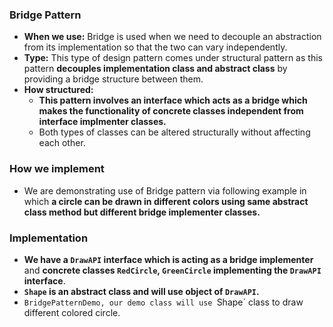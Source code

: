 ### Bridge Pattern
* __When we use:__ Bridge is used when we need to decouple an abstraction from its implementation so that the two can vary independently.
* __Type:__ This type of design pattern comes under structural pattern as this pattern __decouples implementation class and abstract class__ by providing a bridge structure between them.
* __How structured:__
    * __This pattern involves an interface which acts as a bridge which makes the functionality of concrete classes independent from interface implmenter classes.__
    * Both types of classes can be altered structurally without affecting each other.

### How we implement
* We are demonstrating use of Bridge pattern via following example in which __a circle can be drawn in different colors using same abstract class method but different bridge implementer classes.__

### Implementation
* __We have a `DrawAPI` interface which is acting as a bridge implementer__ and __concrete classes `RedCircle`, `GreenCircle` implementing the `DrawAPI` interface__.
* __`Shape` is an abstract class and will use object of `DrawAPI`.__
* `BridgePatternDemo, our demo class will use `Shape` class to draw different colored circle.